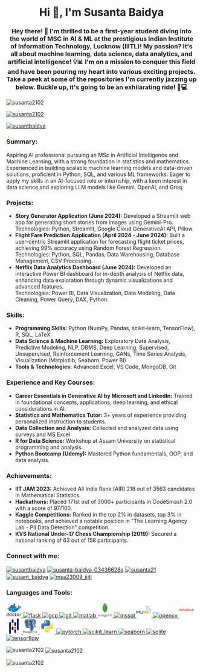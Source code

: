 <h1 align="center">Hi 👋, I'm Susanta Baidya</h1>
<h3 align="center">Hey there! 🌟 I'm thrilled to be a first-year student diving into the world of MSC in AI & ML at the prestigious Indian Institute of Information Technology, Lucknow (IIITL)! My passion? It's all about machine learning, data science, data analytics, and artificial intelligence! 💡📊 I'm on a mission to conquer this field and have been pouring my heart into various exciting projects. Take a peek at some of the repositories I'm currently jazzing up below. Buckle up, it's going to be an exhilarating ride! 🚀💻</h3>

<p align="left"> <img src="https://komarev.com/ghpvc/?username=susanta2102&label=Profile%20views&color=0e75b6&style=flat" alt="susanta2102" /> </p>

<p align="left"> <a href="https://github.com/ryo-ma/github-profile-trophy"><img src="https://github-profile-trophy.vercel.app/?username=susanta2102" alt="susanta2102" /></a> </p>

<p align="left"> <a href="https://twitter.com/susantbaidya" target="blank"><img src="https://img.shields.io/twitter/follow/susantbaidya?logo=twitter&style=for-the-badge" alt="susantbaidya" /></a> </p>

<h3 align="left">Summary:</h3>
<p align="left">Aspiring AI professional pursuing an MSc in Artificial Intelligence and Machine Learning, with a strong foundation in statistics and mathematics. Experienced in building scalable machine learning models and data-driven solutions, proficient in Python, SQL, and various ML frameworks. Eager to apply my skills in an AI-focused role or internship, with a keen interest in data science and exploring LLM models like Gemini, OpenAI, and Groq.</p>

<h3 align="left">Projects:</h3>
<ul>
  <li><strong>Story Generator Application (June 2024):</strong> Developed a Streamlit web app for generating short stories from images using Gemini-Pro. <br>Technologies: Python, Streamlit, Google Cloud GenerativeAI API, Pillow.</li>
  <li><strong>Flight Fare Prediction Application (April 2024 - June 2024):</strong> Built a user-centric Streamlit application for forecasting flight ticket prices, achieving 99% accuracy using Random Forest Regression. <br>Technologies: Python, SQL, Pandas, Data Warehousing, Database Management, CSV Processing.</li>
  <li><strong>Netflix Data Analytics Dashboard (June 2024):</strong> Developed an interactive Power BI dashboard for in-depth analysis of Netflix data, enhancing data exploration through dynamic visualizations and advanced features. <br>Technologies: Power BI, Data Visualization, Data Modeling, Data Cleaning, Power Query, DAX, Python.</li>
</ul>

<h3 align="left">Skills:</h3>
<ul>
  <li><strong>Programming Skills:</strong> Python (NumPy, Pandas, scikit-learn, TensorFlow), R, SQL, LaTeX</li>
  <li><strong>Data Science & Machine Learning:</strong> Exploratory Data Analysis, Predictive Modeling, NLP, DBMS, Deep Learning, Supervised, Unsupervised, Reinforcement Learning, GANs, Time Series Analysis, Visualization (Matplotlib, Seaborn, Power BI)</li>
  <li><strong>Tools & Technologies:</strong> Advanced Excel, VS Code, MongoDB, Git</li>
</ul>

<h3 align="left">Experience and Key Courses:</h3>
<ul>
  <li><strong>Career Essentials in Generative AI by Microsoft and LinkedIn:</strong> Trained in foundational concepts, applications, deep learning, and ethical considerations in AI.</li>
  <li><strong>Statistics and Mathematics Tutor:</strong> 3+ years of experience providing personalized instruction to students.</li>
  <li><strong>Data Collection and Analysis:</strong> Collected and analyzed data using surveys and MS Excel.</li>
  <li><strong>R for Data Science:</strong> Workshop at Assam University on statistical programming and analysis.</li>
  <li><strong>Python Bootcamp (Udemy):</strong> Mastered Python fundamentals, OOP, and data analysis.</li>
</ul>

<h3 align="left">Achievements:</h3>
<ul>
  <li><strong>IIT JAM 2023:</strong> Achieved All India Rank (AIR) 218 out of 3563 candidates in Mathematical Statistics.</li>
  <li><strong>Hackathons:</strong> Placed 171st out of 3000+ participants in CodeSmash 2.0 with a score of 97/100.</li>
  <li><strong>Kaggle Competitions:</strong> Ranked in the top 2% in datasets, top 3% in notebooks, and achieved a notable position in "The Learning Agency Lab - PII Data Detection" competition.</li>
  <li><strong>KVS National Under-17 Chess Championship (2019):</strong> Secured a national ranking of 63 out of 158 participants.</li>
</ul>

<h3 align="left">Connect with me:</h3>
<p align="left">
<a href="https://twitter.com/susantbaidya" target="blank"><img align="center" src="https://raw.githubusercontent.com/rahuldkjain/github-profile-readme-generator/master/src/images/icons/Social/twitter.svg" alt="susantbaidya" height="30" width="40" /></a>
<a href="https://linkedin.com/in/susanta-baidya-03436628a" target="blank"><img align="center" src="https://raw.githubusercontent.com/rahuldkjain/github-profile-readme-generator/master/src/images/icons/Social/linked-in-alt.svg" alt="susanta-baidya-03436628a" height="30" width="40" /></a>
<a href="https://kaggle.com/susanta21" target="blank"><img align="center" src="https://raw.githubusercontent.com/rahuldkjain/github-profile-readme-generator/master/src/images/icons/Social/kaggle.svg" alt="susanta21" height="30" width="40" /></a>
<a href="https://instagram.com/susant_baidya" target="blank"><img align="center" src="https://raw.githubusercontent.com/rahuldkjain/github-profile-readme-generator/master/src/images/icons/Social/instagram.svg" alt="susant_baidya" height="30" width="40" /></a>
<a href="https://www.leetcode.com/msa23009_iiitl" target="blank"><img align="center" src="https://raw.githubusercontent.com/rahuldkjain/github-profile-readme-generator/master/src/images/icons/Social/leet-code.svg" alt="msa23009_iiitl" height="30" width="40" /></a>
</p>

<h3 align="left">Languages and Tools:</h3>
<p align="left"> 
<a href="https://www.docker.com/" target="_blank" rel="noreferrer"> <img src="https://raw.githubusercontent.com/devicons/devicon/master/icons/docker/docker-original-wordmark.svg" alt="docker" width="40" height="40"/> </a> 
<a href="https://flask.palletsprojects.com/" target="_blank" rel="noreferrer"> <img src="https://www.vectorlogo.zone/logos/pocoo_flask/pocoo_flask-icon.svg" alt="flask" width="40" height="40"/> </a> 
<a href="https://cloud.google.com" target="_blank" rel="noreferrer"> <img src="https://www.vectorlogo.zone/logos/google_cloud/google_cloud-icon.svg" alt="gcp" width="40" height="40"/> </a> 
<a href="https://git-scm.com/" target="_blank" rel="noreferrer"> <img src="https://www.vectorlogo.zone/logos/git-scm/git-scm-icon.svg" alt="git" width="40" height="40"/> </a> 
<a href="https://www.mathworks.com/" target="_blank" rel="noreferrer"> <img src="https://upload.wikimedia.org/wikipedia/commons/2/21/Matlab_Logo.png" alt="matlab" width="40" height="40"/> </a> 
<a href="https://www.mongodb.com/" target="_blank" rel="noreferrer"> <img src="https://raw.githubusercontent.com/devicons/devicon/master/icons/mongodb/mongodb-original-wordmark.svg" alt="mongodb" width="40" height="40"/> </a> 
<a href="https://www.microsoft.com/en-us/sql-server" target="_blank" rel="noreferrer"> <img src="https://www.svgrepo.com/show/303229/microsoft-sql-server-logo.svg" alt="mssql" width="40" height="40"/> </a> 
<a href="https://www.mysql.com/" target="_blank" rel="noreferrer"> <img src="https://raw.githubusercontent.com/devicons/devicon/master/icons/mysql/mysql-original-wordmark.svg" alt="mysql" width="40" height="40"/> </a> 
<a href="https://opencv.org/" target="_blank" rel="noreferrer"> <img src="https://www.vectorlogo.zone/logos/opencv/opencv-icon.svg" alt="opencv" width="40" height="40"/> </a> 
<a href="https://www.oracle.com/" target="_blank" rel="noreferrer"> <img src="https://raw.githubusercontent.com/devicons/devicon/master/icons/oracle/oracle-original.svg" alt="oracle" width="40" height="40"/> </a> 
<a href="https://pandas.pydata.org/" target="_blank" rel="noreferrer"> <img src="https://raw.githubusercontent.com/devicons/devicon/2ae2a900d2f041da66e950e4d48052658d850630/icons/pandas/pandas-original.svg" alt="pandas" width="40" height="40"/> </a> 
<a href="https://www.postgresql.org" target="_blank" rel="noreferrer"> <img src="https://raw.githubusercontent.com/devicons/devicon/master/icons/postgresql/postgresql-original-wordmark.svg" alt="postgresql" width="40" height="40"/> </a> 
<a href="https://www.python.org" target="_blank" rel="noreferrer"> <img src="https://raw.githubusercontent.com/devicons/devicon/master/icons/python/python-original.svg" alt="python" width="40" height="40"/> </a> 
<a href="https://pytorch.org/" target="_blank" rel="noreferrer"> <img src="https://www.vectorlogo.zone/logos/pytorch/pytorch-icon.svg" alt="pytorch" width="40" height="40"/> </a> 
<a href="https://scikit-learn.org/" target="_blank" rel="noreferrer"> <img src="https://upload.wikimedia.org/wikipedia/commons/0/05/Scikit_learn_logo_small.svg" alt="scikit_learn" width="40" height="40"/> </a> 
<a href="https://seaborn.pydata.org/" target="_blank" rel="noreferrer"> <img src="https://seaborn.pydata.org/_images/logo-mark-lightbg.svg" alt="seaborn" width="40" height="40"/> </a> 
<a href="https://www.sqlite.org/" target="_blank" rel="noreferrer"> <img src="https://www.vectorlogo.zone/logos/sqlite/sqlite-icon.svg" alt="sqlite" width="40" height="40"/> </a> 
<a href="https://www.tensorflow.org" target="_blank" rel="noreferrer"> <img src="https://www.vectorlogo.zone/logos/tensorflow/tensorflow-icon.svg" alt="tensorflow" width="40" height="40"/> </a> 
</p>

<p><img align="left" src="https://github-readme-stats.vercel.app/api/top-langs?username=susanta2102&show_icons=true&locale=en&layout=compact" alt="susanta2102" /></p>

<p>&nbsp;<img align="center" src="https://github-readme-stats.vercel.app/api?username=susanta2102&show_icons=true&locale=en" alt="susanta2102" /></p>

<p><img align="center" src="https://github-readme-streak-stats.herokuapp.com/?user=susanta2102&" alt="susanta2102" /></p>
